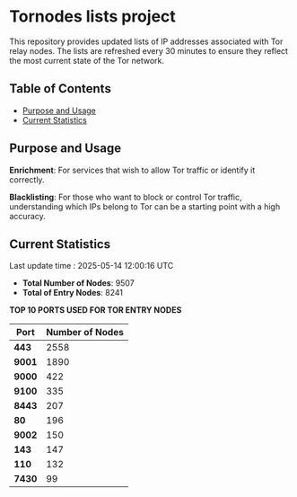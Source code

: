 # Tornodes lists project

This repository provides updated lists of IP addresses associated with Tor relay nodes. The lists are refreshed every 30 minutes to ensure they reflect the most current state of the Tor network.

## Table of Contents

- [Purpose and Usage](#purpose-and-usage)
- [Current Statistics](#current-statistics)


## Purpose and Usage

**Enrichment**: For services that wish to allow Tor traffic or identify it correctly.

**Blacklisting**: For those who want to block or control Tor traffic, understanding which IPs belong to Tor can be a starting point with a high accuracy.

## Current Statistics

Last update time : 2025-05-14 12:00:16 UTC

- **Total Number of Nodes**: 9507
- **Total of Entry Nodes**: 8241

**TOP 10 PORTS USED FOR TOR ENTRY NODES**

| **Port** | **Number of Nodes** |
|------|-----------------|
| **443**   | 2558  |
| **9001**   | 1890  |
| **9000**   | 422  |
| **9100**   | 335  |
| **8443**   | 207  |
| **80**   | 196  |
| **9002**   | 150  |
| **143**   | 147  |
| **110**   | 132  |
| **7430**   | 99  |


